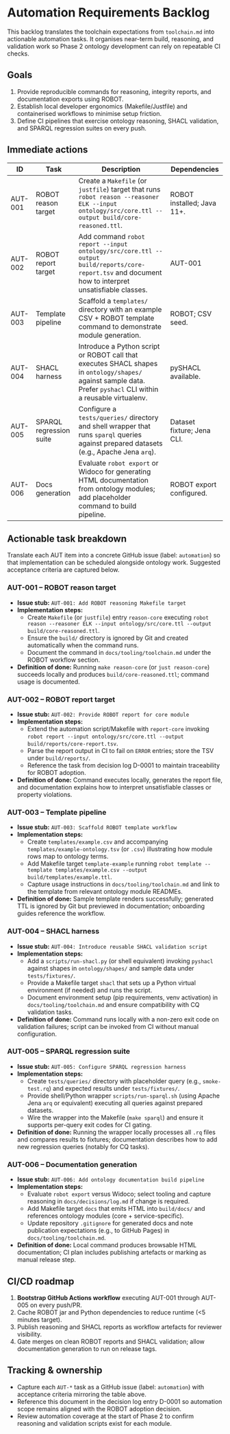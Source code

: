 # Automation Requirements Backlog

This backlog translates the toolchain expectations from `toolchain.md` into actionable automation tasks. It organises near-term build, reasoning, and validation work so Phase 2 ontology development can rely on repeatable CI checks.

## Goals

1. Provide reproducible commands for reasoning, integrity reports, and documentation exports using ROBOT.
2. Establish local developer ergonomics (Makefile/Justfile) and containerised workflows to minimise setup friction.
3. Define CI pipelines that exercise ontology reasoning, SHACL validation, and SPARQL regression suites on every push.

## Immediate actions

| ID | Task | Description | Dependencies |
| -- | ---- | ----------- | ------------ |
| AUT-001 | ROBOT reason target | Create a `Makefile` (or `justfile`) target that runs `robot reason --reasoner ELK --input ontology/src/core.ttl --output build/core-reasoned.ttl`. | ROBOT installed; Java 11+. | ✅ Implemented via `make reason-core` |
| AUT-002 | ROBOT report target | Add command `robot report --input ontology/src/core.ttl --output build/reports/core-report.tsv` and document how to interpret unsatisfiable classes. | AUT-001 | ✅ Implemented via `make report-core` |
| AUT-003 | Template pipeline | Scaffold a `templates/` directory with an example CSV + ROBOT template command to demonstrate module generation. | ROBOT; CSV seed. | ✅ `templates/example.csv` + `make template-example` |
| AUT-004 | SHACL harness | Introduce a Python script or ROBOT call that executes SHACL shapes in `ontology/shapes/` against sample data. Prefer `pyshacl` CLI within a reusable virtualenv. | pySHACL available. | ✅ `scripts/run_shacl.py` + `make shacl` |
| AUT-005 | SPARQL regression suite | Configure a `tests/queries/` directory and shell wrapper that runs `sparql` queries against prepared datasets (e.g., Apache Jena `arq`). | Dataset fixture; Jena CLI. | ✅ `scripts/run_sparql.py` + `make sparql` |
| AUT-006 | Docs generation | Evaluate `robot export` or Widoco for generating HTML documentation from ontology modules; add placeholder command to build pipeline. | ROBOT export configured. |

## Actionable task breakdown

Translate each AUT item into a concrete GitHub issue (label: `automation`) so that implementation can be scheduled alongside ontology work. Suggested acceptance criteria are captured below.

### AUT-001 – ROBOT reason target

* **Issue stub:** `AUT-001: Add ROBOT reasoning Makefile target`
* **Implementation steps:**
  - Create `Makefile` (or `justfile`) entry `reason-core` executing `robot reason --reasoner ELK --input ontology/src/core.ttl --output build/core-reasoned.ttl`.
  - Ensure the `build/` directory is ignored by Git and created automatically when the command runs.
  - Document the command in `docs/tooling/toolchain.md` under the ROBOT workflow section.
* **Definition of done:** Running `make reason-core` (or `just reason-core`) succeeds locally and produces `build/core-reasoned.ttl`; command usage is documented.

### AUT-002 – ROBOT report target

* **Issue stub:** `AUT-002: Provide ROBOT report for core module`
* **Implementation steps:**
  - Extend the automation script/Makefile with `report-core` invoking `robot report --input ontology/src/core.ttl --output build/reports/core-report.tsv`.
  - Parse the report output in CI to fail on `ERROR` entries; store the TSV under `build/reports/`.
  - Reference the task from decision log D-0001 to maintain traceability for ROBOT adoption.
* **Definition of done:** Command executes locally, generates the report file, and documentation explains how to interpret unsatisfiable classes or property violations.

### AUT-003 – Template pipeline

* **Issue stub:** `AUT-003: Scaffold ROBOT template workflow`
* **Implementation steps:**
  - Create `templates/example.csv` and accompanying `templates/example-ontology.tsv` (or `.csv`) illustrating how module rows map to ontology terms.
  - Add Makefile target `template-example` running `robot template --template templates/example.csv --output build/templates/example.ttl`.
  - Capture usage instructions in `docs/tooling/toolchain.md` and link to the template from relevant ontology module READMEs.
* **Definition of done:** Sample template renders successfully; generated TTL is ignored by Git but previewed in documentation; onboarding guides reference the workflow.

### AUT-004 – SHACL harness

* **Issue stub:** `AUT-004: Introduce reusable SHACL validation script`
* **Implementation steps:**
  - Add a `scripts/run-shacl.py` (or shell equivalent) invoking `pyshacl` against shapes in `ontology/shapes/` and sample data under `tests/fixtures/`.
  - Provide a Makefile target `shacl` that sets up a Python virtual environment (if needed) and runs the script.
  - Document environment setup (pip requirements, venv activation) in `docs/tooling/toolchain.md` and ensure compatibility with CQ validation tasks.
* **Definition of done:** Command runs locally with a non-zero exit code on validation failures; script can be invoked from CI without manual configuration.

### AUT-005 – SPARQL regression suite

* **Issue stub:** `AUT-005: Configure SPARQL regression harness`
* **Implementation steps:**
  - Create `tests/queries/` directory with placeholder query (e.g., `smoke-test.rq`) and expected results under `tests/fixtures/`.
  - Provide shell/Python wrapper `scripts/run-sparql.sh` (using Apache Jena `arq` or equivalent) executing all queries against prepared datasets.
  - Wire the wrapper into the Makefile (`make sparql`) and ensure it supports per-query exit codes for CI gating.
* **Definition of done:** Running the wrapper locally processes all `.rq` files and compares results to fixtures; documentation describes how to add new regression queries (notably for CQ tasks).

### AUT-006 – Documentation generation

* **Issue stub:** `AUT-006: Add ontology documentation build pipeline`
* **Implementation steps:**
  - Evaluate `robot export` versus Widoco; select tooling and capture reasoning in `docs/decisions/log.md` if change is required.
  - Add Makefile target `docs` that emits HTML into `build/docs/` and references ontology modules (core + service-specific).
  - Update repository `.gitignore` for generated docs and note publication expectations (e.g., to GitHub Pages) in `docs/tooling/toolchain.md`.
* **Definition of done:** Local command produces browsable HTML documentation; CI plan includes publishing artefacts or marking as manual release step.

## CI/CD roadmap

1. **Bootstrap GitHub Actions workflow** executing AUT-001 through AUT-005 on every push/PR.
2. Cache ROBOT jar and Python dependencies to reduce runtime (<5 minutes target).
3. Publish reasoning and SHACL reports as workflow artefacts for reviewer visibility.
4. Gate merges on clean ROBOT reports and SHACL validation; allow documentation generation to run on release tags.

## Tracking & ownership

* Capture each `AUT-*` task as a GitHub issue (label: `automation`) with acceptance criteria mirroring the table above.
* Reference this document in the decision log entry D-0001 so automation scope remains aligned with the ROBOT adoption decision.
* Review automation coverage at the start of Phase 2 to confirm reasoning and validation scripts exist for each module.
